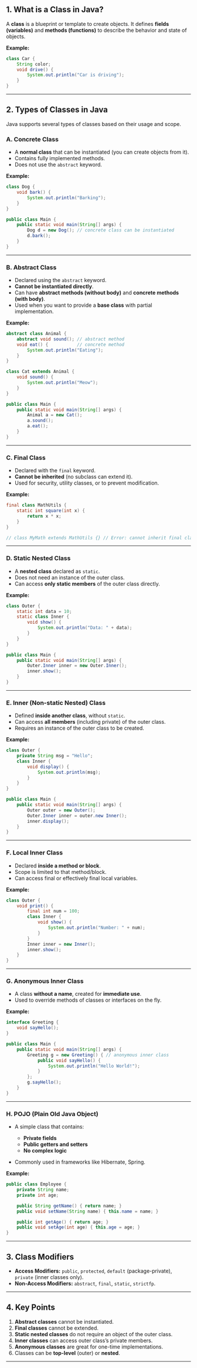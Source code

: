 ## **1. What is a Class in Java?**

A **class** is a blueprint or template to create objects. It defines **fields (variables)** and **methods (functions)** to describe the behavior and state of objects.

**Example:**

```java
class Car {
    String color;
    void drive() {
        System.out.println("Car is driving");
    }
}
```

---

## **2. Types of Classes in Java**

Java supports several types of classes based on their usage and scope.

### **A. Concrete Class**

* A **normal class** that can be instantiated (you can create objects from it).
* Contains fully implemented methods.
* Does not use the `abstract` keyword.

**Example:**

```java
class Dog {
    void bark() {
        System.out.println("Barking");
    }
}

public class Main {
    public static void main(String[] args) {
        Dog d = new Dog(); // concrete class can be instantiated
        d.bark();
    }
}
```

---

### **B. Abstract Class**

* Declared using the `abstract` keyword.
* **Cannot be instantiated directly**.
* Can have **abstract methods (without body)** and **concrete methods (with body)**.
* Used when you want to provide a **base class** with partial implementation.

**Example:**

```java
abstract class Animal {
    abstract void sound(); // abstract method
    void eat() {           // concrete method
        System.out.println("Eating");
    }
}

class Cat extends Animal {
    void sound() {
        System.out.println("Meow");
    }
}

public class Main {
    public static void main(String[] args) {
        Animal a = new Cat();
        a.sound();
        a.eat();
    }
}
```

---

### **C. Final Class**

* Declared with the `final` keyword.
* **Cannot be inherited** (no subclass can extend it).
* Used for security, utility classes, or to prevent modification.

**Example:**

```java
final class MathUtils {
    static int square(int x) {
        return x * x;
    }
}

// class MyMath extends MathUtils {} // Error: cannot inherit final class
```

---

### **D. Static Nested Class**

* A **nested class** declared as `static`.
* Does not need an instance of the outer class.
* Can access **only static members** of the outer class directly.

**Example:**

```java
class Outer {
    static int data = 10;
    static class Inner {
        void show() {
            System.out.println("Data: " + data);
        }
    }
}

public class Main {
    public static void main(String[] args) {
        Outer.Inner inner = new Outer.Inner();
        inner.show();
    }
}
```

---

### **E. Inner (Non-static Nested) Class**

* Defined **inside another class**, without `static`.
* Can access **all members** (including private) of the outer class.
* Requires an instance of the outer class to be created.

**Example:**

```java
class Outer {
    private String msg = "Hello";
    class Inner {
        void display() {
            System.out.println(msg);
        }
    }
}

public class Main {
    public static void main(String[] args) {
        Outer outer = new Outer();
        Outer.Inner inner = outer.new Inner();
        inner.display();
    }
}
```

---

### **F. Local Inner Class**

* Declared **inside a method or block**.
* Scope is limited to that method/block.
* Can access final or effectively final local variables.

**Example:**

```java
class Outer {
    void print() {
        final int num = 100;
        class Inner {
            void show() {
                System.out.println("Number: " + num);
            }
        }
        Inner inner = new Inner();
        inner.show();
    }
}
```

---

### **G. Anonymous Inner Class**

* A class **without a name**, created for **immediate use**.
* Used to override methods of classes or interfaces on the fly.

**Example:**

```java
interface Greeting {
    void sayHello();
}

public class Main {
    public static void main(String[] args) {
        Greeting g = new Greeting() { // anonymous inner class
            public void sayHello() {
                System.out.println("Hello World!");
            }
        };
        g.sayHello();
    }
}
```

---

### **H. POJO (Plain Old Java Object)**

* A simple class that contains:

    * **Private fields**
    * **Public getters and setters**
    * **No complex logic**
* Commonly used in frameworks like Hibernate, Spring.

**Example:**

```java
public class Employee {
    private String name;
    private int age;

    public String getName() { return name; }
    public void setName(String name) { this.name = name; }

    public int getAge() { return age; }
    public void setAge(int age) { this.age = age; }
}
```

---

## **3. Class Modifiers**

* **Access Modifiers:** `public`, `protected`, `default` (package-private), `private` (inner classes only).
* **Non-Access Modifiers:** `abstract`, `final`, `static`, `strictfp`.

---

## **4. Key Points**

1. **Abstract classes** cannot be instantiated.
2. **Final classes** cannot be extended.
3. **Static nested classes** do not require an object of the outer class.
4. **Inner classes** can access outer class’s private members.
5. **Anonymous classes** are great for one-time implementations.
6. Classes can be **top-level** (outer) or **nested**.

---